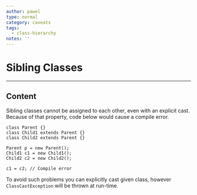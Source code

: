 ```yaml
---
author: pawel
type: normal
category: caveats
tags:
  - class-hierarchy
notes: ''
---
```


# Sibling Classes


---

## Content

Sibling classes cannot be assigned to each other, even with an explicit cast. 
Because of that property, code below would cause a compile error.

```plain-text
class Parent {}
class Child1 extends Parent {}
class Child2 extends Parent {}

Parent p = new Parent();
Child1 c1 = new Child1();
Child2 c2 = new Child2();

c1 = c2; // Compile error
```

To avoid such problems you can explicitly cast given class, however `ClassCastException` will be thrown at run-time.
